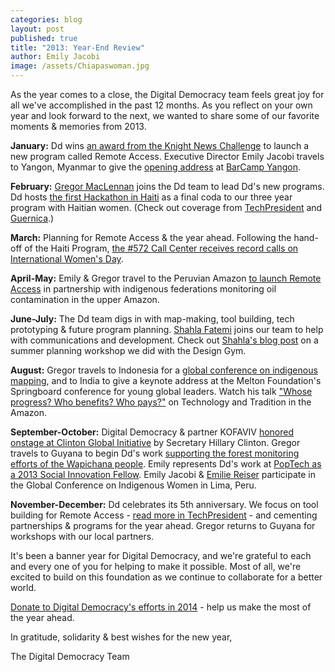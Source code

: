 ```yaml
---
categories: blog
layout: post
published: true
title: "2013: Year-End Review"
author: Emily Jacobi
image: /assets/Chiapaswoman.jpg
---
```


As the year comes to a close, the Digital Democracy team feels great joy for all we've accomplished in the past 12 months. As you reflect on your own year and look forward to the next, we wanted to share some of our favorite moments & memories from 2013.

**January:** Dd wins [an award from the Knight News Challenge](http://www.digital-democracy.org/blog/digital-democracy-selected-as-winner-of-the-knight-news-mobile-challenge/) to launch a new program called Remote Access. Executive Director Emily Jacobi travels to Yangon, Myanmar to give the [opening address](http://www.youtube.com/watch?v=3mOkTtVT7CM) at [BarCamp Yangon](https://www.facebook.com/barcampyangon).

**February:** [Gregor MacLennan](http://twitter.com/gmaclennan) joins the Dd team to lead Dd's new programs. Dd hosts [the first Hackathon in Haiti](http://www.digital-democracy.org/blog/reflections-from-haitihack-sparking-a-local-movement/) as a final coda to our three year program with Haitian women. (Check out coverage from [TechPresident](http://techpresident.com/news/wegov/23477/techies-gather-port-au-prince-haitis-first-hackathon) and [Guernica](http://www.guernicamag.com/daily/emily-jacobi-hacking-for-haiti/).)

**March:** Planning for Remote Access & the year ahead. Following the hand-off of the Haiti Program, [the #572 Call Center receives record calls on International Women's Day](http://www.digital-democracy.org/blog/expanding-access-to-haitis-gender-based-violence-call-center/).

**April-May:** Emily & Gregor travel to the Peruvian Amazon [to launch Remote Access](http://www.digital-democracy.org/blog/update-on-remote-access/) in partnership with indigenous federations monitoring oil contamination in the upper Amazon.

**June-July:** The Dd team digs in with map-making, tool building, tech prototyping & future program planning. [Shahla Fatemi](https://twitter.com/sFate) joins our team to help with communications and development. Check out [Shahla's blog post](http://pinyoning.blogspot.com/2013/09/DigitalDemocracy.DesignGym.html) on a summer planning workshop we did with the Design Gym.

**August:** Gregor travels to Indonesia for a [global conference on indigenous mapping](http://www.digital-democracy.org/blog/participatory-mapping-for-indigenous-rights/), and to India to give a keynote address at the Melton Foundation's Springboard conference for young global leaders. Watch his talk ["Whose progress? Who benefits? Who pays?"](http://www.youtube.com/watch?v=X6elG7Oa-sM&t=1m30s) on Technology and Tradition in the Amazon.

**September-October:** Digital Democracy & partner KOFAVIV [honored onstage at Clinton Global Initiative](http://www.digital-democracy.org/blog/haiti-commitment-featured-at-clinton-global-initiative/) by Secretary Hillary Clinton. Gregor travels to Guyana to begin Dd's work [supporting the forest monitoring efforts of the Wapichana people](http://www.digital-democracy.org/ourwork/guyana/). Emily represents Dd's work at [PopTech as a 2013 Social Innovation Fellow](https://www.poptech.org/popcasts/emily_jacobi_digitizing_democracy). Emily Jacobi & [Emilie Reiser](https://twitter.com/emreiser) participate in the Global Conference on Indigenous Women in Lima, Peru.

**November-December:** Dd celebrates its 5th anniversary. We focus on tool building for  Remote Access - [read more in TechPresident](http://techpresident.com/news/wegov/24523/raspberry-pi-tackles-great-firewall-and-peruvian-amazon) - and cementing partnerships & programs for the year ahead. Gregor returns to Guyana for workshops with our local partners.

It's been a banner year for Digital Democracy, and we're grateful to each and every one of you for helping to make it possible. Most of all, we're excited to build on this foundation as we continue to collaborate for a better world.

[Donate to Digital Democracy's efforts in 2014](http://digital-democracy.org/donate) - help us make the most of the year ahead.

In gratitude, solidarity & best wishes for the new year,

The Digital Democracy Team